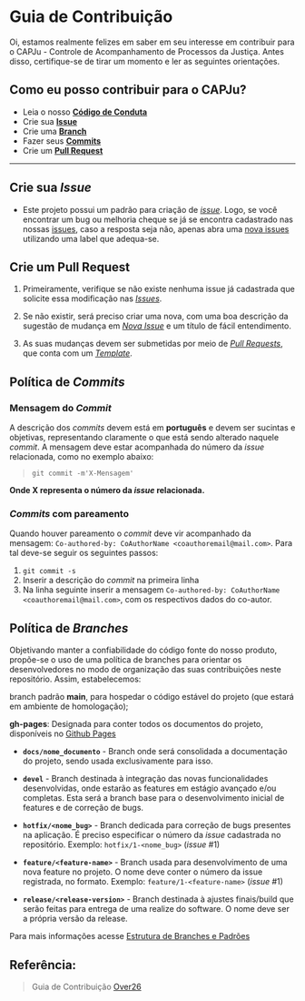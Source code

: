 
# Guia de Contribuição

Oi, estamos realmente felizes em saber em seu interesse em contribuir para o CAPJu - Controle de Acompanhamento de Processos da Justiça. Antes disso, certifique-se de tirar um momento e ler as seguintes orientações.

## Como eu posso contribuir para o CAPJu?

* Leia o nosso [**Código de Conduta**](./CODE_OF_CONDUCT.md)
* Crie sua [**Issue**](#crie-sua-issue)
* Crie uma [**Branch**](#política-de-branches)
* Fazer seus [**Commits**](#política-de-commits)
* Crie um [**Pull Request**](#crie-um-pull-request)

---

## Crie sua _Issue_

* Este projeto possui um padrão para criação de [_issue_](https://github.com/fga-eps-mds/2022-1-CAPJu-Doc/blob/main/.github/ISSUE_TEMPLATE/). Logo, se você encontrar um bug ou melhoria cheque se já se encontra cadastrado nas nossas [issues](https://github.com/fga-eps-mds/2022-1-CAPJu-Doc/issues), caso a resposta seja não, apenas abra uma [nova issues](https://github.com/fga-eps-mds/2022-1-CAPJu-Doc/issues/new/) utilizando uma label que adequa-se.

## Crie um Pull Request

1. Primeiramente, verifique se não existe nenhuma issue já cadastrada que solicite essa modificação nas  [_Issues_](https://github.com/fga-eps-mds/2022-1-CAPJu-Doc/issues). 

2. Se não existir, será preciso criar uma nova, com uma boa descrição da sugestão de mudança em [_Nova Issue_](https://github.com/fga-eps-mds/2022-1-CAPJu-Doc/issues/new/) e um título de fácil entendimento.

3. As suas mudanças devem ser submetidas por meio de [_Pull Requests_](https://github.com/fga-eps-mds/2022-1-CAPJu-Doc/pulls), que conta com um [_Template_](https://github.com/fga-eps-mds/2022-1-CAPJu-Doc/blob/main/.github/pull_request_template.md).

## Política de _Commits_

### Mensagem do _Commit_

A descrição dos _commits_ devem está em **português** e devem ser sucintas e objetivas, representando claramente o que está sendo alterado naquele _commit_. A mensagem deve estar acompanhada do número da _issue_ relacionada, como no exemplo abaixo:

> `git commit -m'X-Mensagem'`

__Onde X representa o número da _issue_ relacionada.__

### _Commits_ com pareamento

Quando houver pareamento o _commit_ deve vir acompanhado da mensagem: `Co-authored-by: CoAuthorName <coauthoremail@mail.com>`. Para tal deve-se seguir os seguintes passos:

1. `git commit -s`
1. Inserir a descrição do _commit_ na primeira linha
1. Na linha seguinte inserir a mensagem `Co-authored-by: CoAuthorName <coauthoremail@mail.com>`, com os respectivos dados do co-autor.

## Política de _Branches_

Objetivando manter a confiabilidade do código fonte do nosso produto, propõe-se o uso de uma política de branches para orientar os desenvolvedores no modo de organização das suas contribuições neste repositório. Assim, estabelecemos:


branch padrão **main**, para hospedar o código estável do projeto (que estará em ambiente de homologação);


__gh-pages__: Designada para conter todos os documentos do projeto, disponíveis no [Github Pages](https://fga-eps-mds.github.io/2022-1-CAPJu-Doc/#/)

* __`docs/nome_documento`__ - Branch onde será consolidada a documentação do projeto, sendo usada exclusivamente para isso.

* __`devel`__ - Branch destinada à integração das novas funcionalidades desenvolvidas, onde estarão as features em estágio avançado e/ou completas. Esta será a branch base para o desenvolvimento inicial de features e de correção de bugs. 

* __`hotfix/<nome_bug>`__ - Branch dedicada para correção de bugs presentes na aplicação. É preciso especificar o número da _issue_ cadastrada no repositório.
Exemplo: `hotfix/1-<nome_bug>` (_issue_ #1)

* __`feature/<feature-name>`__ - Branch usada para desenvolvimento de uma nova feature no projeto. O nome deve conter o número da issue registrada, no formato. 
Exemplo: `feature/1-<feature-name>` (_issue_ #1)

* __`release/<release-version>`__ - Branch destinada à ajustes finais/build que serão feitas para entrega de uma realize do software. O nome deve ser a própria versão da release. 


Para mais informações acesse [Estrutura de Branches e Padrões](https://github.com/fga-eps-mds/2022-1-CAPJu-Doc/branches)

## Referência:

> Guia de Contribuição [Over26](https://github.com/fga-eps-mds/2019.2-Over26/blob/master/.github/CONTRIBUTING.md)
